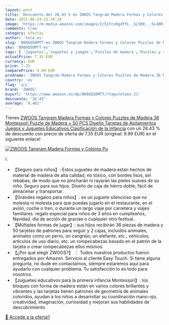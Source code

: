 ```yaml
---
layout: post
title: 'Descuento del 26.43 % en ZWOOS Tangram Madera Formas y Colores Pu'
date: 2021-06-24 22:34:29
image: 'https://m.media-amazon.com/images/I/51Ycu9gdYfL._SL500_._SL400_.jpg'
comments: true
category: ofertas
author: 'tole.es'
slug: 'B08GQ5DMTT-es ZWOOS Tangram Madera Formas y Colores Puzzles de Madera 36...'
sku: 'B08GQ5DMTT-es'
tags: [ 'Juguetes','Juguetes y juegos','Puzzles de madera','Puzzles y rompecabezas','juguetes','puzzle','puzzles','zwoos', ]
actualPrice: 7.35 EUR
currency: EUR
price: 7.35
comparePrice: 9.99 EUR
prodname: 'ZWOOS Tangram Madera Formas y Colores Puzzles de Madera 36 Montessori Puzzle de Madera + 50 PCS Diseño Tarjetas de Apilamientos Juegos y Juguetes Educativos Clasificación de la Infancia'
country: 'es'
flag: '🇪🇸'
brand: 'ZWOOS'
buyurl: 'https://www.amazon.es/dp/B08GQ5DMTT/?tag=tolees-21'
descuento: '26.43'
average: '9.462'
---
```


Tienes [ZWOOS Tangram Madera Formas y Colores Puzzles de Madera 36 Montessori Puzzle de Madera + 50 PCS Diseño Tarjetas de Apilamientos Juegos y Juguetes Educativos Clasificación de la Infancia](https://www.amazon.es/dp/B08GQ5DMTT/?tag=tolees-21) con un 26.43 % de descuento con precio de oferta de 7.35 EUR (original: 9.99 EUR) en el siguiente enlace!

[![ZWOOS Tangram Madera Formas y Colores Pu](https://m.media-amazon.com/images/I/51Ycu9gdYfL._SL500_._SL400_.jpg)](https://www.amazon.es/dp/B08GQ5DMTT/?tag=tolees-21)

ℹ️:

- 【Seguro para niños】: Estos juguetes de madera están hechos de material de madera de alta calidad, no tóxico, con bordes lisos, sin rebabas, de modo que no pincharán ni rayarán las pieles suaves de su niño. Seguro para sus hijos. Diseño de caja de hierro doble, fácil de almacenar y transportar.
- 【Grandes regalos para niños】: es un juguete silencioso que no molesta ni molesta para que puedas jugarlo en el restaurante, en el avión, coche o tren, o durante un largo viaje por carretera y viajes familiares. regalo especial para niños de 3 años en cumpleaños, Navidad, día de acción de gracias o cualquier otro festival.
- 【Múltiples formas de jugar】: sus hijos recibirán 36 piezas de madera y 50 tarjetas de patrones para seguir y 2 cajas, incluidos animales, animales como un perro, un cangrejo, un elefante, etc., vehículos, artículos de uso diario, etc. un rompecabezas basado en el patrón de la tarjeta o crear rompecabezas ellos mismos.
- 【¿Por qué elegir ZWOOS?】 ： Todos nuestros productos fueron entregados por Amazon. Servicio al cliente Easy Touch. Si tiene alguna pregunta, no dude en contactarnos, siempre estaremos aquí para ayudarlo con cualquier problema. Tu satisfacción lo es todo para nosotros.
- 【Juguetes educativos para la primera infancia Montessori】: los bloques con forma de madera están en varios colores brillantes y vibrantes y las tarjetas tienen patrones de geometría de animales coloridos, ayudan a los niños a desarrollar su coordinación mano-ojo, creatividad, imaginación, curiosidad y mejoran sus habilidades de descubrimiento

[🛒 Accede a la oferta!!](https://www.amazon.es/dp/B08GQ5DMTT/?tag=tolees-21)
